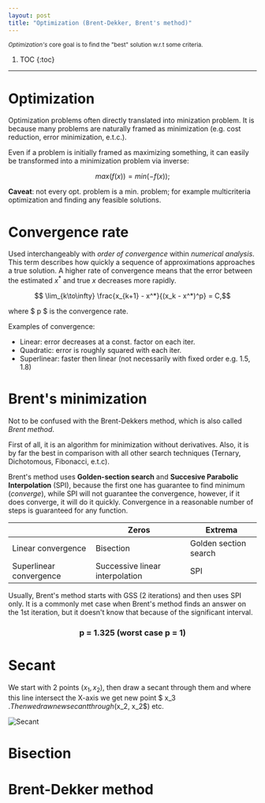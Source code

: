```yaml
---
layout: post
title: "Optimization (Brent-Dekker, Brent's method)"
---
```


<sub> _Optimization's_ core goal is to find the "best" solution w.r.t some criteria.  <sub>

1. TOC
{:toc}

---
# Optimization 

Optimization problems often directly translated into minization problem.
It is because many problems are naturally framed as minimization
(e.g. cost reduction, error minimization, e.t.c.).

Even if a problem is initially framed as maximizing something, it can easily be 
transformed into a minimization problem via inverse:

$$ max(f(x)) = min(-f(x));$$

**Caveat**: not every opt. problem is a min. problem; for example
multicriteria optimization and finding any feasible solutions.

# Convergence rate

Used interchangeably with _order of convergence_ within _numerical analysis_. 
This term describes how quickly a sequence of approximations approaches a true solution. 
A higher rate of convergence means that the error between the estimated $x^*$ and true $x$ decreases more rapidly.

$$ \lim_{k\to\infty} \frac{x_{k+1} - x^*}{(x_k - x^*)^p} = C,$$

where $ p $ is the convergence rate.

Examples of convergence:

* Linear: error decreases at a const. factor on each iter.
* Quadratic: error is roughly squared with each iter.
* Superlinear: faster then linear (not necessarily with fixed order e.g. 1.5, 1.8)


# Brent's minimization

Not to be confused with the Brent-Dekkers method, which is also called _Brent method_.

First of all, it is an algorithm for minimization without derivatives. Also, it is by far the best in comparison with all other search techniques (Ternary, Dichotomous, Fibonacci, e.t.c). 

Brent's method uses **Golden-section search** and **Succesive Parabolic Interpolation** (SPI), because the first one has guarantee to find minimum (_converge_), while SPI will not guarantee the convergence, however, if it does converge, it will do it quickly. Convergence in a reasonable number of steps is guaranteed for any function.


| | Zeros| Extrema|
| ----------- | ----------- |-----------  |
| Linear convergence      | Bisection       | Golden section search | 
| Superlinear convergence | Successive linear interpolation         | SPI| 

Usually, Brent's method starts with GSS (2 iterations) and then uses SPI only. It is a commonly met case when Brent's method finds an answer on the 1st iteration, but it doesn't know that because of the significant interval.

<h3 style="text-align: center;"> p = 1.325   (worst case p = 1) </h3>


# Secant

We start with 2 points ($x_1, x_2$), then draw a secant through them and where this line intersect the X-axis we get new point $ x_3 $. Then we draw new secant through ($x_2, x_2$) etc.

![Secant](https://github.com/VolShyn/VolShyn.github.io/assets/78854637/42419738-7f40-49e1-bee6-550a46bfc10d)


# Bisection
# Brent-Dekker method
